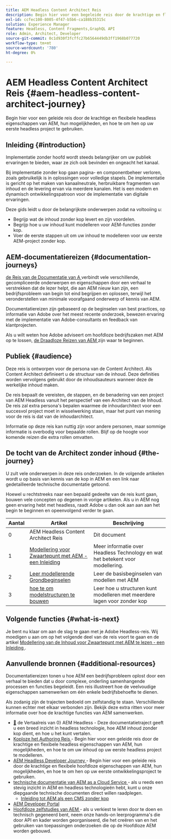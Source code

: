```yaml
---
title: AEM Headless Content Architect Reis
description: Begin hier voor een begeleide reis door de krachtige en flexibele headless eigenschappen van AEM, hun mogelijkheden, en hoe te om uw inhoud op uw eerste headless project te modelleren.
exl-id: ccfec100-8005-4f47-b5b6-ca188b35315c
solution: Experience Manager
feature: Headless, Content Fragments,GraphQL API
role: Admin, Architect, Developer
source-git-commit: 0c1d930f3fcffc27b6564449db3ff1968b077720
workflow-type: tm+mt
source-wordcount: '780'
ht-degree: 0%

---
```


# AEM Headless Content Architect Reis {#aem-headless-content-architect-journey}

Begin hier voor een geleide reis door de krachtige en flexibele headless eigenschappen van AEM, hun mogelijkheden, en hoe te om hen op uw eerste headless project te gebruiken.

## Inleiding {#introduction}

Implementatie zonder hoofd wordt steeds belangrijker om uw publiek ervaringen te bieden, waar ze zich ook bevinden en ongeacht het kanaal.

Bij implementatie zonder kop gaan pagina- en componentbeheer verloren, zoals gebruikelijk is in oplossingen voor volledige stapels. De implementatie is gericht op het maken van kanaalneutrale, herbruikbare fragmenten van inhoud en de levering ervan via meerdere kanalen. Het is een modern en dynamisch ontwikkelingspatroon voor de implementatie van digitale ervaringen.

Deze gids leidt u door de belangrijkste onderwerpen zodat na voltooiing u:

* Begrijp wat de inhoud zonder kop levert en zijn voordelen.
* Begrijp hoe u uw inhoud kunt modelleren voor AEM-functies zonder kop.
* Voer de eerste stappen uit om uw inhoud te modelleren voor uw eerste AEM-project zonder kop.

## AEM-documentatiereizen {#documentation-journeys}

[ de Reis van de Documentatie van A ](/help/journey-documentation/documentation-journeys.md) verbindt vele verschillende, gecompliceerde onderwerpen en eigenschappen door een verhaal te verstrekken dat de lezer helpt, die aan AEM nieuw kan zijn, een bedrijfsprobleem van begin tot eind begrijpen en oplossen, terwijl het veronderstellen van minimale voorafgaand onderwerp of kennis van AEM.

Documentatiereizen zijn gebaseerd op de beginselen van best practices, op informatie van Adobe over het meest recente onderzoek, bewezen ervaring met de implementatie van Adobe-consultants en feedback van klantprojecten.

Als u wilt weten hoe Adobe adviseert om hoofdloze bedrijfszaken met AEM op te lossen, [ de Draadloze Reizen van AEM ](/help/journey-documentation/documentation-journeys.md) zijn waar te beginnen.

## Publiek {#audience}

Deze reis is ontworpen voor de persona van de Content Architect. Als Content Architect definieert u de structuur van de inhoud. Deze definities worden vervolgens gebruikt door de inhoudsauteurs wanneer deze de werkelijke inhoud maken.

De reis bepaalt de vereisten, de stappen, en de benadering van een project van AEM Headless vanuit het perspectief van een Architect van de Inhoud. De reis zal extra persona&#39;s bepalen waarmee de inhoudarchitect voor een succesvol project moet in wisselwerking staan, maar het punt van mening voor de reis is dat van de inhoudarchitect.

Informatie op deze reis kan nuttig zijn voor andere personen, maar sommige informatie is overbodig voor bepaalde rollen. Blijf op de hoogte voor komende reizen die extra rollen omvatten.

## De tocht van de Architect zonder inhoud {#the-journey}

U zult vele onderwerpen in deze reis onderzoeken. In de volgende artikelen wordt u op basis van kennis van de kop in AEM en een link naar gedetailleerde technische documentatie getoond.

Hoewel u rechtstreeks naar een bepaald gedeelte van de reis kunt gaan, bouwen vele concepten op degenen in vorige artikelen. Als u in AEM nog geen ervaring hebt met headless, raadt Adobe u dan ook aan aan aan het begin te beginnen en opeenvolgend verder te gaan.

| Aantal | Artikel | Beschrijving |
|---|---|---|
| 0 | AEM Headless Content Architect Reis | Dit document |
| 1 | [ Modellering voor Zwaartepunt met AEM - een Inleiding ](introduction.md) | Meer informatie over Headless Technology en wat het betekent voor modellering. |
| 2 | [ Leer modellerende Grondbeginselen ](basics.md) | Leer de basisbeginselen van modellen met AEM |
| 3 | [ hoe te om modelstructuren te bouwen ](model-structure.md) | Leer hoe u structuren kunt modelleren met meerdere lagen voor zonder kop |

## Volgende functies {#what-is-next}

Je bent nu klaar om aan de slag te gaan met je Adobe Headless-reis. Wij moedigen u aan om op het volgende deel van de reis voort te gaan en de artikel [ Modellering van de Inhoud voor Zwaartepunt met AEM te lezen - een Inleiding ](introduction.md).

## Aanvullende bronnen {#additional-resources}

Documentatiereizen tonen u hoe AEM een bedrijfsprobleem oplost door een verhaal te bieden dat u door complexe, onderling samenhangende processen en functies begeleidt. Een reis illustreert hoe de veelvoudige eigenschappen samenwerken om één enkele bedrijfsbehoefte te dienen.

Als zodanig zijn de trajecten bedoeld om zelfstandig te staan. Verschillende kunnen echter met elkaar verbonden zijn. Bekijk deze extra ritten voor meer informatie over hoe de krachtige functies van AEM samenwerken.

* [&#128279;](/help/journey-headless/translation/overview.md) de Vertaalreis van 0&rbrace; AEM Headless  - Deze documentatietraject geeft u een breed inzicht in headless technologie, hoe AEM inhoud zonder kop dient, en hoe u het kunt vertalen.
* [ Koploze het Authoring Reis ](/help/journey-headless/author/overview.md) - Begin hier voor een geleide reis door de krachtige en flexibele headless eigenschappen van AEM, hun mogelijkheden, en hoe te om uw inhoud op uw eerste headless project te modelleren.
* [ AEM Headless Developer Journey ](/help/journey-headless/developer/overview.md) - Begin hier voor een geleide reis door de krachtige en flexibele hoofdloze eigenschappen van AEM, hun mogelijkheden, en hoe te om hen op uw eerste ontwikkelingsproject te gebruiken.
* [ technische documentatie van AEM as a Cloud Service ](https://experienceleague.adobe.com/docs/experience-manager-cloud-service.html) - als u reeds een stevig inzicht in AEM en headless technologieën hebt, kunt u onze diepgaande technische documenten direct willen raadplegen.
   * [Inleiding tot AEM als een CMS zonder kop](/help/headless/introduction.md)
* [ AEM Developer Portal ](https://experienceleague.adobe.com/landing/experience-manager/headless/developer.html)
* [ Hoofdloze zelfstudies van AEM ](https://experienceleague.adobe.com/docs/experience-manager-learn/getting-started-with-aem-headless/overview.html) - als u verkiest te leren door te doen en technisch gegeneerd bent, neem onze hands-on leerprogramma&#39;s die door API en kader worden georganiseerd, die het creëren van en het gebruiken van toepassingen onderzoeken die op de Hoofdloze AEM worden gebouwd.
